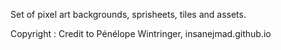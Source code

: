 Set of pixel art backgrounds, sprisheets, tiles and assets.

Copyright : 
Credit to Pénélope Wintringer, insanejmad.github.io
